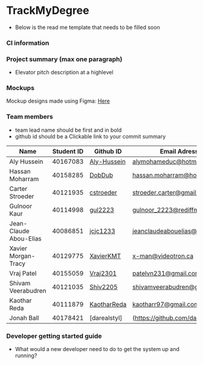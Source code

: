 # TrackMyDegree
- Below is the read me template that needs to be filled soon
### CI information

### Project summary (max one paragraph)
- Elevator pitch description at a highlevel

### Mockups
Mockup designs made using Figma: [Here](https://www.figma.com/design/sgd3C3BYEPqSounsuIq6Kp/TrackMyDegree?node-id=0-1&t=eBk2gECMGuouPf0m-1)

### Team members 
- team lead name should be first and in bold
- github id should be a Clickable link to your commit summary

| Name  | Student ID   | Github ID   | Email Adress | 
|------------|------------|------------|------------|
| Aly Hussein|40167083|[Aly-Hussein](https://github.com/DobDub/TrackMyDegree/commits?author=Aly-Hussein)|alymohameduc@hotmail.co.uk|
| Hassan Moharram|40158285|[DobDub](https://github.com/DobDub/TrackMyDegree/commits?author=DobDub)|hassan.moharram@hotmail.com|
| Carter Stroeder|40121935|[cstroeder](https://github.com/DobDub/TrackMyDegree/commits?author=cstroeder)|stroeder.carter@gmail.com|
| Gulnoor Kaur|40114998|[gul2223](https://github.com/DobDub/TrackMyDegree/commits?author=gul2223)|gulnoor_2223@rediffmail.com|
| Jean-Claude Abou-Elias|40086851|[jcjc1233](https://github.com/DobDub/TrackMyDegree/commits?author=jcjc1233)|jeanclaudeabouelias@gmail.com|
| Xavier Morgan-Tracy|40129775|[XavierKMT](https://github.com/DobDub/TrackMyDegree/commits?author=XavierKMT)|x-man@videotron.ca|
| Vraj Patel|40155059|[Vraj2301](https://github.com/Vraj2301)|patelvn231@gmail.com|
| Shivam Veerabudren|40121035|[Shiv2205](https://github.com/Shiv2205)|shivamveerabudren@gmail.com|
| Kaothar Reda|40111879|[KaotharReda](https://github.com/KaotharReda)|kaotharr97@gmail.com|
| Jonah Ball |40178421|[darealstyl]|(https://github.com/darealstyl)|jonahball5@hotmail.com|




### Developer getting started guide
- What would a new developer need to do to get the system up and running?
